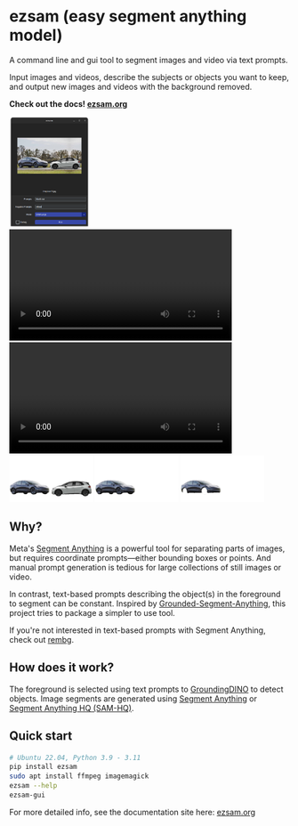 # ezsam (easy segment anything model)

A command line and gui tool to segment images and video via text prompts.

Input images and videos, describe the subjects or objects you want to keep, and output new images and videos with the background removed.

**Check out the docs! [ezsam.org](https://www.ezsam.org)**

<img src="examples/car-3.gui.png" height=200 />
<video src="https://github.com/ae9is/ezsam/assets/125031666/42d95ab0-2090-4dc6-a892-726699a2656f" height=200 controls>
  A large table with plates of Thanksgiving food including a whole turkey on a conveyor-style lazy susan.
</video>
<video src="https://github.com/ae9is/ezsam/assets/125031666/42d95ab0-2090-4dc6-a892-726699a2656f" height=200 controls>
  A whole cooked turkey flying through the void.
</video>

<img src="examples/car-3.both.png" width=150 />

<img src="examples/car-3.black.png" width=150 />

<img src="examples/car-3.nowheels.png" width=150 />

## Why?

Meta's [Segment Anything](https://github.com/facebookresearch/segment-anything) is a powerful tool for separating parts of images,
but requires coordinate prompts&mdash;either bounding boxes or points.
And manual prompt generation is tedious for large collections of still images or video.

In contrast, text-based prompts describing the object(s) in the foreground to segment can be constant.
Inspired by [Grounded-Segment-Anything](https://github.com/IDEA-Research/Grounded-Segment-Anything),
this project tries to package a simpler to use tool.

If you're not interested in text-based prompts with Segment Anything, 
check out [rembg](https://github.com/danielgatis/rembg).

## How does it work?

The foreground is selected using text prompts to [GroundingDINO](https://github.com/IDEA-Research/GroundingDINO) to detect objects.
Image segments are generated using [Segment Anything](https://github.com/facebookresearch/segment-anything) 
or [Segment Anything HQ (SAM-HQ)](https://github.com/SysCV/SAM-HQ).

## Quick start

```bash
# Ubuntu 22.04, Python 3.9 - 3.11
pip install ezsam
sudo apt install ffmpeg imagemagick
ezsam --help
ezsam-gui
```

For more detailed info, see the documentation site here: [ezsam.org](https://www.ezsam.org)
